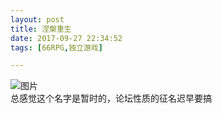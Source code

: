 ```yaml
---
layout: post
title: 涅槃重生
date: 2017-09-27 22:34:52
tags: [66RPG,独立游戏]

---
```

![图片](./images/_LofteremhSNkVpRmJBejh2ZVZaL3pmUzNrWnkyb1ZEWW45M0Nuc2J1dlpEUlVOWnIzUTFtS3poZzRBPT0.png?=imageView&thumbnail=500x0&quality=96&stripmeta=0&type=jpg%7Cwatermark&type=2)  
总感觉这个名字是暂时的，论坛性质的征名迟早要搞